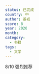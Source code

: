 ```yaml
---
status: 已完成
country: 中
author: 姜戎
score: 8
year: 2020
month:
category:
  - 书籍
tags:
  - 文学
---
```

8/10 强烈推荐
